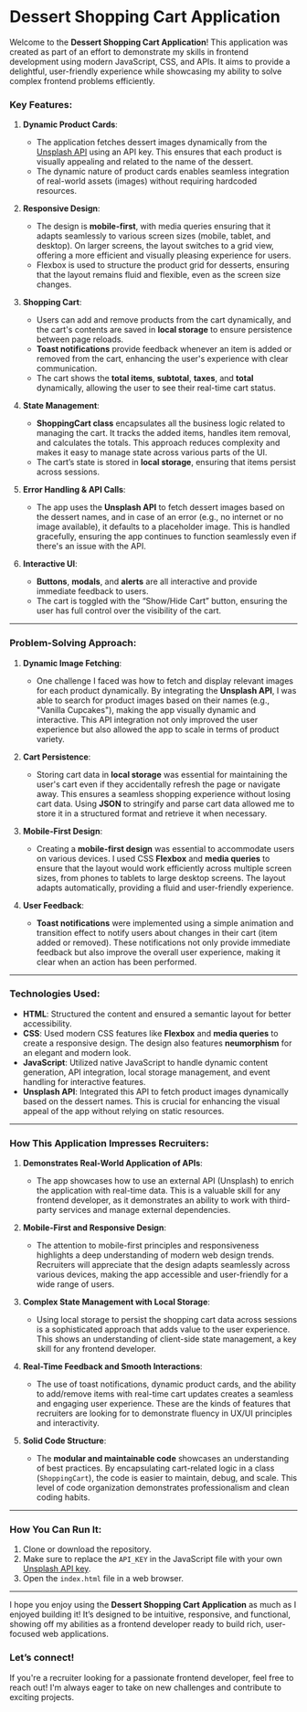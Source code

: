 # Dessert Shopping Cart Application

Welcome to the **Dessert Shopping Cart Application**! This application was created as part of an effort to demonstrate my skills in frontend development using modern JavaScript, CSS, and APIs. It aims to provide a delightful, user-friendly experience while showcasing my ability to solve complex frontend problems efficiently.

### Key Features:
1. **Dynamic Product Cards**: 
   - The application fetches dessert images dynamically from the [Unsplash API](https://unsplash.com/) using an API key. This ensures that each product is visually appealing and related to the name of the dessert. 
   - The dynamic nature of product cards enables seamless integration of real-world assets (images) without requiring hardcoded resources.
   
2. **Responsive Design**:
   - The design is **mobile-first**, with media queries ensuring that it adapts seamlessly to various screen sizes (mobile, tablet, and desktop). On larger screens, the layout switches to a grid view, offering a more efficient and visually pleasing experience for users.
   - Flexbox is used to structure the product grid for desserts, ensuring that the layout remains fluid and flexible, even as the screen size changes.
   
3. **Shopping Cart**:
   - Users can add and remove products from the cart dynamically, and the cart's contents are saved in **local storage** to ensure persistence between page reloads.
   - **Toast notifications** provide feedback whenever an item is added or removed from the cart, enhancing the user's experience with clear communication.
   - The cart shows the **total items**, **subtotal**, **taxes**, and **total** dynamically, allowing the user to see their real-time cart status.

4. **State Management**:
   - **ShoppingCart class** encapsulates all the business logic related to managing the cart. It tracks the added items, handles item removal, and calculates the totals. This approach reduces complexity and makes it easy to manage state across various parts of the UI.
   - The cart’s state is stored in **local storage**, ensuring that items persist across sessions.
   
5. **Error Handling & API Calls**:
   - The app uses the **Unsplash API** to fetch dessert images based on the dessert names, and in case of an error (e.g., no internet or no image available), it defaults to a placeholder image. This is handled gracefully, ensuring the app continues to function seamlessly even if there's an issue with the API.
   
6. **Interactive UI**:
   - **Buttons**, **modals**, and **alerts** are all interactive and provide immediate feedback to users.
   - The cart is toggled with the “Show/Hide Cart” button, ensuring the user has full control over the visibility of the cart.

---

### Problem-Solving Approach:

1. **Dynamic Image Fetching**:
   - One challenge I faced was how to fetch and display relevant images for each product dynamically. By integrating the **Unsplash API**, I was able to search for product images based on their names (e.g., "Vanilla Cupcakes"), making the app visually dynamic and interactive. This API integration not only improved the user experience but also allowed the app to scale in terms of product variety.
   
2. **Cart Persistence**:
   - Storing cart data in **local storage** was essential for maintaining the user's cart even if they accidentally refresh the page or navigate away. This ensures a seamless shopping experience without losing cart data. Using **JSON** to stringify and parse cart data allowed me to store it in a structured format and retrieve it when necessary.
   
3. **Mobile-First Design**:
   - Creating a **mobile-first design** was essential to accommodate users on various devices. I used CSS **Flexbox** and **media queries** to ensure that the layout would work efficiently across multiple screen sizes, from phones to tablets to large desktop screens. The layout adapts automatically, providing a fluid and user-friendly experience.
   
4. **User Feedback**:
   - **Toast notifications** were implemented using a simple animation and transition effect to notify users about changes in their cart (item added or removed). These notifications not only provide immediate feedback but also improve the overall user experience, making it clear when an action has been performed.

---

### Technologies Used:

- **HTML**: Structured the content and ensured a semantic layout for better accessibility.
- **CSS**: Used modern CSS features like **Flexbox** and **media queries** to create a responsive design. The design also features **neumorphism** for an elegant and modern look.
- **JavaScript**: Utilized native JavaScript to handle dynamic content generation, API integration, local storage management, and event handling for interactive features.
- **Unsplash API**: Integrated this API to fetch product images dynamically based on the dessert names. This is crucial for enhancing the visual appeal of the app without relying on static resources.

---

### How This Application Impresses Recruiters:

1. **Demonstrates Real-World Application of APIs**: 
   - The app showcases how to use an external API (Unsplash) to enrich the application with real-time data. This is a valuable skill for any frontend developer, as it demonstrates an ability to work with third-party services and manage external dependencies.

2. **Mobile-First and Responsive Design**:
   - The attention to mobile-first principles and responsiveness highlights a deep understanding of modern web design trends. Recruiters will appreciate that the design adapts seamlessly across various devices, making the app accessible and user-friendly for a wide range of users.

3. **Complex State Management with Local Storage**:
   - Using local storage to persist the shopping cart data across sessions is a sophisticated approach that adds value to the user experience. This shows an understanding of client-side state management, a key skill for any frontend developer.

4. **Real-Time Feedback and Smooth Interactions**:
   - The use of toast notifications, dynamic product cards, and the ability to add/remove items with real-time cart updates creates a seamless and engaging user experience. These are the kinds of features that recruiters are looking for to demonstrate fluency in UX/UI principles and interactivity.

5. **Solid Code Structure**:
   - The **modular and maintainable code** showcases an understanding of best practices. By encapsulating cart-related logic in a class (`ShoppingCart`), the code is easier to maintain, debug, and scale. This level of code organization demonstrates professionalism and clean coding habits.

---

### How You Can Run It:
1. Clone or download the repository.
2. Make sure to replace the `API_KEY` in the JavaScript file with your own [Unsplash API key](https://unsplash.com/developers).
3. Open the `index.html` file in a web browser.

---

I hope you enjoy using the **Dessert Shopping Cart Application** as much as I enjoyed building it! It’s designed to be intuitive, responsive, and functional, showing off my abilities as a frontend developer ready to build rich, user-focused web applications.

### Let’s connect! 
If you're a recruiter looking for a passionate frontend developer, feel free to reach out! I'm always eager to take on new challenges and contribute to exciting projects.
